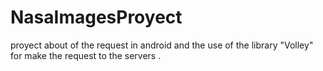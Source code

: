 # NasaImagesProyect
proyect about of the request in android
and the use of the library "Volley" for make the request to the servers
.

